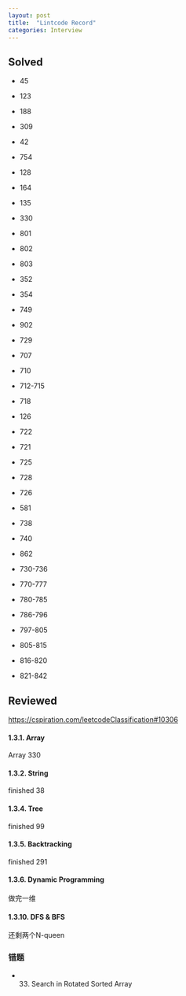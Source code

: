 ```yaml
---
layout: post
title:  "Lintcode Record"
categories: Interview
---
```

## Solved
* 45
* 123
* 188
* 309
* 42

* 754 
* 128
* 164
* 135 
* 330

* 801
* 802
* 803 
* 352   
* 354

* 749
* 902 
* 729
* 707
* 710

* 712-715
* 718

* 126
* 722
* 721
* 725
* 728

* 726
* 581 
* 738
* 740
* 862


* 730-736
* 770-777
* 780-785

* 786-796
* 797-805
* 805-815
* 816-820
* 821-842

## Reviewed
https://cspiration.com/leetcodeClassification#10306

#### 1.3.1. Array
Array 330
#### 1.3.2. String  
finished 38
#### 1.3.4. Tree
finished 99 
#### 1.3.5. Backtracking
finished 291
#### 1.3.6. Dynamic Programming
做完一维

#### 1.3.10. DFS & BFS
还剩两个N-queen

### 错题
* 33. Search in Rotated Sorted Array
